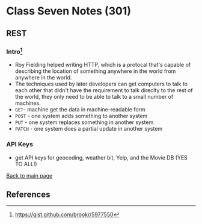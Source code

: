# Class Seven Notes (301)

## REST

### Intro[^1]

- Roy Fielding helped writing HTTP, which is a protocal that's capable of describing the location of something anywhere in the world from anywhere in the world.
- The techniques used by later developers can get computers to talk to each other that didn't have the requirement to talk direclty to the rest of the world, they only need to be able to talk to a small number of machines.
- `GET`- machine get the data in machine-readable form
- `POST` - one system adds something to another system
- `PUT` - one system replaces something in another system
- `PATCH` - one system does a partial update in another system

### API Keys

- get API keys for geocoding, weather bit, Yelp, and the Movie DB (YES TO ALL!)

 [Back to main page](https://mirandalu2020.github.io/reading-notes/)

## References

[^1]:https://gist.github.com/brookr/5977550